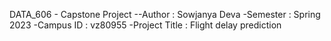DATA_606 - Capstone Project
--Author : Sowjanya Deva
-Semester : Spring 2023
-Campus ID : vz80955
-Project Title : Flight delay prediction
